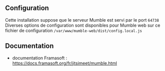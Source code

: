 ## Configuration

Cette installation suppose que le serveur Mumble est servi par le port `64738`
Diverses options de configuration sont disponibles pour Mumble web sur ce fichier de configuration `/var/www/mumble-web/dist/config.local.js` 

## Documentation

- documentation Framasoft : https://docs.framasoft.org/fr/jitsimeet/mumble.html

